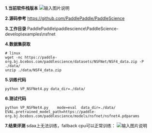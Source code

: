  **1.当前软件栈版本** 
![输入图片说明](https://foruda.gitee.com/images/1738900795709577351/8c234fbd_12173785.png "0f53ba650978b265cfb5091f991df07.png")

 **2.源码参考** 
https://github.com/PaddlePaddle/PaddleScience

 **3.工作目录** 
PaddlePaddle\paddlescience\PaddleScience-develop\examples\nsfnet

 **4.数据集获取** 

```
# linux
wget -nc https://paddle-org.bj.bcebos.com/paddlescience/datasets/NSFNet/NSF4_data.zip -P ./data/
unzip ./data/NSF4_data.zip
```

 **5.训练代码** 

```
python VP_NSFNet4.py data_dir=./data/

```
 **6.测试代码** 

```
python VP_NSFNet4.py    mode=eval  data_dir=./data/  EVAL.pretrained_model_path=https://paddle-org.bj.bcebos.com/paddlescience/models/nsfnet/nsfnet4.pdparams

```
 **7.结果评测** 
sdaa上无法训练，fallback cpu可以正常训练：
![输入图片说明](https://foruda.gitee.com/images/1739004648836408018/7559abc9_12173785.png "fe59ec9c798af2ce7bdf2458cb425ba.png")